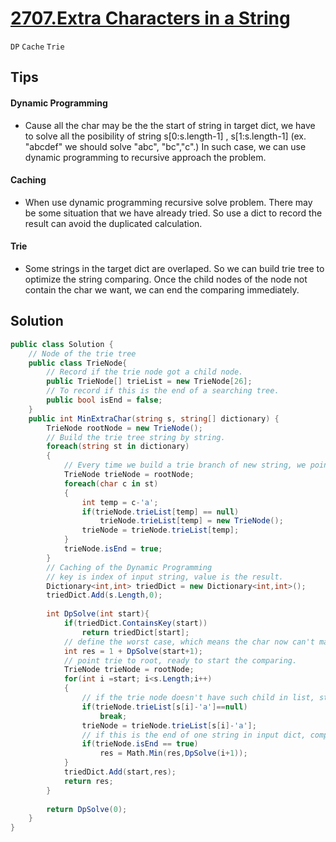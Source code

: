 # [2707.Extra Characters in a String](https://leetcode.com/problems/extra-characters-in-a-string/)
`DP` `Cache` `Trie`

## Tips

#### Dynamic Programming
- Cause all the char may be the the start of string in target dict, we have to solve all the posibility of string s[0:s.length-1] , s[1:s.length-1] (ex. "abcdef" we should solve "abc", "bc","c".) In such case, we can use dynamic programming to recursive approach the problem.

#### Caching
- When use dynamic programming recursive solve problem. There may be some situation that we have already tried. So use a dict to record the result can avoid the duplicated calculation.

#### Trie 
- Some strings in the target dict are overlaped. So we can build trie tree to optimize the string comparing. Once the child nodes of the node not contain the char we want, we can end the comparing immediately.

## Solution
```csharp
public class Solution {
    // Node of the trie tree
    public class TrieNode{
        // Record if the trie node got a child node.
        public TrieNode[] trieList = new TrieNode[26];
        // To record if this is the end of a searching tree.
        public bool isEnd = false;
    }
    public int MinExtraChar(string s, string[] dictionary) {
        TrieNode rootNode = new TrieNode();
        // Build the trie tree string by string.
        foreach(string st in dictionary)
        {
            // Every time we build a trie branch of new string, we point the node to root one.
            TrieNode trieNode = rootNode;
            foreach(char c in st)
            {
                int temp = c-'a';
                if(trieNode.trieList[temp] == null)
                    trieNode.trieList[temp] = new TrieNode();
                trieNode = trieNode.trieList[temp];
            }
            trieNode.isEnd = true;
        }
        // Caching of the Dynamic Programming
        // key is index of input string, value is the result.
        Dictionary<int,int> triedDict = new Dictionary<int,int>();
        triedDict.Add(s.Length,0);
        
        int DpSolve(int start){
            if(triedDict.ContainsKey(start))
                return triedDict[start];
            // define the worst case, which means the char now can't match any string in input dict.
            int res = 1 + DpSolve(start+1);
            // point trie to root, ready to start the comparing.
            TrieNode trieNode = rootNode;
            for(int i =start; i<s.Length;i++)
            {
                // if the trie node doesn't have such child in list, stop comparing.
                if(trieNode.trieList[s[i]-'a']==null)
                    break;
                trieNode = trieNode.trieList[s[i]-'a'];
                // if this is the end of one string in input dict, compare with the result we had.
                if(trieNode.isEnd == true)
                    res = Math.Min(res,DpSolve(i+1));
            }
            triedDict.Add(start,res);
            return res;
        }
        
        return DpSolve(0);
    }
}
```


